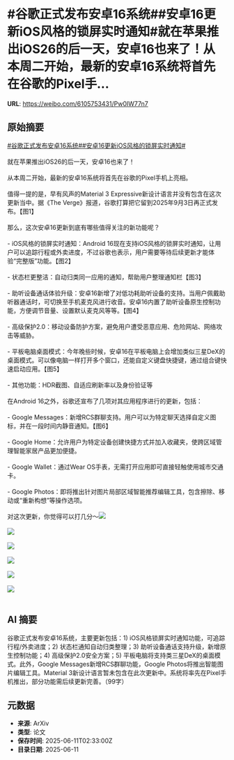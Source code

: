 # #谷歌正式发布安卓16系统##安卓16更新iOS风格的锁屏实时通知#就在苹果推出iOS26的后一天，安卓16也来了！从本周二开始，最新的安卓16系统将首先在谷歌的Pixel手...

**URL**: https://weibo.com/6105753431/Pw0IW77n7

## 原始摘要

<a href="https://m.weibo.cn/search?containerid=231522type%3D1%26t%3D10%26q%3D%23%E8%B0%B7%E6%AD%8C%E6%AD%A3%E5%BC%8F%E5%8F%91%E5%B8%83%E5%AE%89%E5%8D%9316%E7%B3%BB%E7%BB%9F%23&amp;extparam=%23%E8%B0%B7%E6%AD%8C%E6%AD%A3%E5%BC%8F%E5%8F%91%E5%B8%83%E5%AE%89%E5%8D%9316%E7%B3%BB%E7%BB%9F%23" data-hide=""><span class="surl-text">#谷歌正式发布安卓16系统#</span></a><a href="https://m.weibo.cn/search?containerid=231522type%3D1%26t%3D10%26q%3D%23%E5%AE%89%E5%8D%9316%E6%9B%B4%E6%96%B0iOS%E9%A3%8E%E6%A0%BC%E7%9A%84%E9%94%81%E5%B1%8F%E5%AE%9E%E6%97%B6%E9%80%9A%E7%9F%A5%23&amp;extparam=%23%E5%AE%89%E5%8D%9316%E6%9B%B4%E6%96%B0iOS%E9%A3%8E%E6%A0%BC%E7%9A%84%E9%94%81%E5%B1%8F%E5%AE%9E%E6%97%B6%E9%80%9A%E7%9F%A5%23" data-hide=""><span class="surl-text">#安卓16更新iOS风格的锁屏实时通知#</span></a><br><br>就在苹果推出iOS26的后一天，安卓16也来了！<br><br>从本周二开始，最新的安卓16系统将首先在谷歌的Pixel手机上亮相。<br><br>值得一提的是，早有风声的Material 3 Expressive新设计语言并没有包含在这次更新当中。据《The Verge》报道，谷歌打算把它留到2025年9月3日再正式发布。【图1】<br><br>那么，这次安卓16更新到底有哪些值得关注的新功能呢？<br><br>- iOS风格的锁屏实时通知：Android 16现在支持iOS风格的锁屏实时通知，让用户可以追踪行程或外卖进度，不过谷歌也表示，用户需要等待后续更新才能体验“完整版”功能。【图2】<br><br>- 状态栏更整洁：自动归类同一应用的通知，帮助用户整理通知栏【图3】<br><br>- 助听设备通话体验升级：安卓16新增了对低功耗助听设备的支持。当用户佩戴助听器通话时，可切换至手机麦克风进行收音。安卓16内置了助听设备原生控制功能，方便调节音量、设置默认麦克风等等。【图4】<br><br>- 高级保护2.0：移动设备防护方案，避免用户遭受恶意应用、危险网站、网络攻击等威胁。<br><br>- 平板电脑桌面模式：今年晚些时候，安卓16在平板电脑上会增加类似三星DeX的桌面模式。可以像电脑一样打开多个窗口，还能自定义键盘快捷键，通过组合键快速启动应用。【图5】<br><br>- 其他功能：HDR截图、自适应刷新率以及身份验证等<br><br>在Android 16之外，谷歌还宣布了几项对其应用程序进行的更新，包括：<br><br>- Google Messages：新增RCS群聊支持。用户可以为特定聊天选择自定义图标，并在一段时间内静音通知。【图6】<br><br>- Google Home：允许用户为特定设备创建快捷方式并加入收藏夹，使跨区域管理智能家居产品更加便捷。<br><br>- Google Wallet：通过Wear OS手表，无需打开应用即可直接轻触使用城市交通卡。<br><br>- Google Photos：即将推出针对图片局部区域智能推荐编辑工具，包含擦除、移动或“重新构想”等操作选项。<br><br>对这次更新，你觉得可以打几分～<img style="" src="https://tvax1.sinaimg.cn/large/006Fd7o3gy1i2b62t0y9aj31cx0wuqv5.jpg" referrerpolicy="no-referrer"><br><br><img style="" src="https://tvax1.sinaimg.cn/large/006Fd7o3gy1i2b632f7qjg30m80ci7wh.gif" referrerpolicy="no-referrer"><br><br><img style="" src="https://tvax4.sinaimg.cn/large/006Fd7o3gy1i2b6348436j30rs0bkgmn.jpg" referrerpolicy="no-referrer"><br><br><img style="" src="https://tvax2.sinaimg.cn/large/006Fd7o3gy1i2b637kai7j30rs0fm402.jpg" referrerpolicy="no-referrer"><br><br><img style="" src="https://tvax2.sinaimg.cn/large/006Fd7o3gy1i2b63s66jlg30m80m81ky.gif" referrerpolicy="no-referrer"><br><br><img style="" src="https://tvax1.sinaimg.cn/large/006Fd7o3gy1i2b6490u8jg31hc0u0x6z.gif" referrerpolicy="no-referrer"><br><br>

## AI 摘要

谷歌正式发布安卓16系统，主要更新包括：1) iOS风格锁屏实时通知功能，可追踪行程/外卖进度；2) 状态栏通知自动归类整理；3) 助听设备通话支持升级，新增原生控制功能；4) 高级保护2.0安全方案；5) 平板电脑将支持类三星DeX的桌面模式。此外，Google Messages新增RCS群聊功能，Google Photos将推出智能图片编辑工具。Material 3新设计语言暂未包含在此次更新中。系统将率先在Pixel手机推出，部分功能需后续更新完善。（99字）

## 元数据

- **来源**: ArXiv
- **类型**: 论文
- **保存时间**: 2025-06-11T02:33:00Z
- **目录日期**: 2025-06-11
